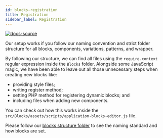 ```yaml
---
id: blocks-registration
title: Registration
sidebar_label: Registration
---
```


[![docs-source](https://img.shields.io/badge/source-eigthshift--frontend--libs-yellow?style=for-the-badge&logo=javascript&labelColor=2a2a2a)](https://github.com/infinum/eightshift-frontend-libs/tree/develop/blocks/init/src/blocks/)

Our setup works if you follow our naming convention and strict folder structure for all blocks, components, variations, patterns, and wrapper.

By following our structure, we can find all files using the `require.context` regular expression inside the `Blocks` folder. Alongside some JavaScript magic, we have been able to leave out all those unnecessary steps when creating new blocks like:

* providing style files;
* writing register method;
* setting PHP method for registering dynamic blocks; and
* including files when adding new components.

You can check out how this works inside the `src/Blocks/assets/scripts/application-blocks-editor.js` file.

Please follow our [blocks structure folder](blocks-structure) to see the naming standard and how blocks are set.

<div class="legacy-badge legacy-badge--v5"></div>
